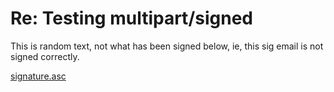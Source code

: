 # Re: Testing multipart/signed

This is random text, not what has been signed below, ie, this sig
email is not signed correctly.


[signature.asc](unnamed_e2acf72f9e574f7aa0ee89aed453dd32.asc)